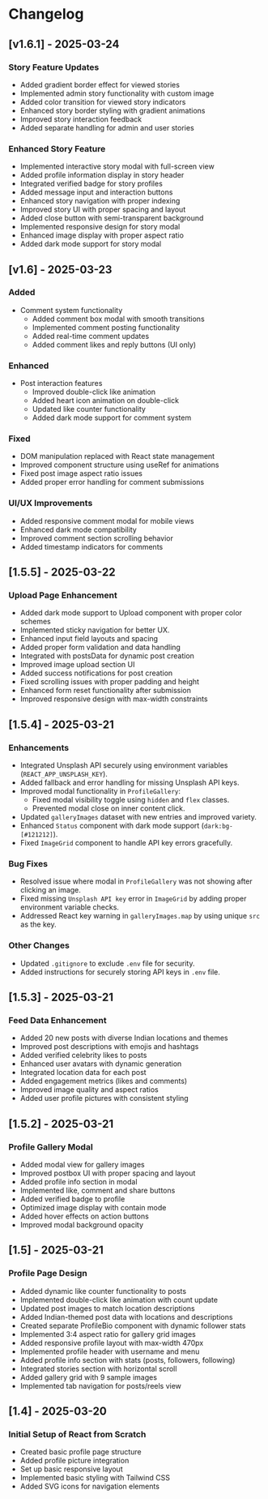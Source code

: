 # Changelog

## [v1.6.1] - 2025-03-24

### Story Feature Updates

- Added gradient border effect for viewed stories
- Implemented admin story functionality with custom image
- Added color transition for viewed story indicators
- Enhanced story border styling with gradient animations
- Improved story interaction feedback
- Added separate handling for admin and user stories

### Enhanced Story Feature

- Implemented interactive story modal with full-screen view
- Added profile information display in story header
- Integrated verified badge for story profiles
- Added message input and interaction buttons
- Enhanced story navigation with proper indexing
- Improved story UI with proper spacing and layout
- Added close button with semi-transparent background
- Implemented responsive design for story modal
- Enhanced image display with proper aspect ratio
- Added dark mode support for story modal

## [v1.6] - 2025-03-23

### Added

- Comment system functionality
  - Added comment box modal with smooth transitions
  - Implemented comment posting functionality
  - Added real-time comment updates
  - Added comment likes and reply buttons (UI only)

### Enhanced

- Post interaction features
  - Improved double-click like animation
  - Added heart icon animation on double-click
  - Updated like counter functionality
  - Added dark mode support for comment system

### Fixed

- DOM manipulation replaced with React state management
- Improved component structure using useRef for animations
- Fixed post image aspect ratio issues
- Added proper error handling for comment submissions

### UI/UX Improvements

- Added responsive comment modal for mobile views
- Enhanced dark mode compatibility
- Improved comment section scrolling behavior
- Added timestamp indicators for comments

## [1.5.5] - 2025-03-22

### Upload Page Enhancement

- Added dark mode support to Upload component with proper color schemes
- Implemented sticky navigation for better UX.
- Enhanced input field layouts and spacing
- Added proper form validation and data handling
- Integrated with postsData for dynamic post creation
- Improved image upload section UI
- Added success notifications for post creation
- Fixed scrolling issues with proper padding and height
- Enhanced form reset functionality after submission
- Improved responsive design with max-width constraints

## [1.5.4] - 2025-03-21

### Enhancements

- Integrated Unsplash API securely using environment variables (`REACT_APP_UNSPLASH_KEY`).
- Added fallback and error handling for missing Unsplash API keys.
- Improved modal functionality in `ProfileGallery`:
  - Fixed modal visibility toggle using `hidden` and `flex` classes.
  - Prevented modal close on inner content click.
- Updated `galleryImages` dataset with new entries and improved variety.
- Enhanced `Status` component with dark mode support (`dark:bg-[#121212]`).
- Fixed `ImageGrid` component to handle API key errors gracefully.

### Bug Fixes

- Resolved issue where modal in `ProfileGallery` was not showing after clicking an image.
- Fixed missing `Unsplash API key` error in `ImageGrid` by adding proper environment variable checks.
- Addressed React key warning in `galleryImages.map` by using unique `src` as the key.

### Other Changes

- Updated `.gitignore` to exclude `.env` file for security.
- Added instructions for securely storing API keys in `.env` file.

## [1.5.3] - 2025-03-21

### Feed Data Enhancement

- Added 20 new posts with diverse Indian locations and themes
- Improved post descriptions with emojis and hashtags
- Added verified celebrity likes to posts
- Enhanced user avatars with dynamic generation
- Integrated location data for each post
- Added engagement metrics (likes and comments)
- Improved image quality and aspect ratios
- Added user profile pictures with consistent styling

## [1.5.2] - 2025-03-21

### Profile Gallery Modal

- Added modal view for gallery images
- Improved postbox UI with proper spacing and layout
- Added profile info section in modal
- Implemented like, comment and share buttons
- Added verified badge to profile
- Optimized image display with contain mode
- Added hover effects on action buttons
- Improved modal background opacity

## [1.5] - 2025-03-21

### Profile Page Design

- Added dynamic like counter functionality to posts
- Implemented double-click like animation with count update
- Updated post images to match location descriptions
- Added Indian-themed post data with locations and descriptions
- Created separate ProfileBio component with dynamic follower stats
- Implemented 3:4 aspect ratio for gallery grid images
- Added responsive profile layout with max-width 470px
- Implemented profile header with username and menu
- Added profile info section with stats (posts, followers, following)
- Integrated stories section with horizontal scroll
- Added gallery grid with 9 sample images
- Implemented tab navigation for posts/reels view

## [1.4] - 2025-03-20

### Initial Setup of React from Scratch

- Created basic profile page structure
- Added profile picture integration
- Set up basic responsive layout
- Implemented basic styling with Tailwind CSS
- Added SVG icons for navigation elements
